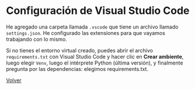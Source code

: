 # Configuración de Visual Studio Code

He agregado una carpeta llamada `.vscode` que tiene un archivo llamado `settings.json`. He configurado las extensiones para que vayamos trabajando con lo mismo.

Si no tienes el entorno virtual creado, puedes abrir el archivo `requirements.txt` con Visual Studio Code y hacer clic en **Crear ambiente**, luego elegir `Venv`, luego el intérprete Python (última versión), y finalmente pregunta por las dependencias: elegimos requirements.txt.

[Volver](../README.md)
